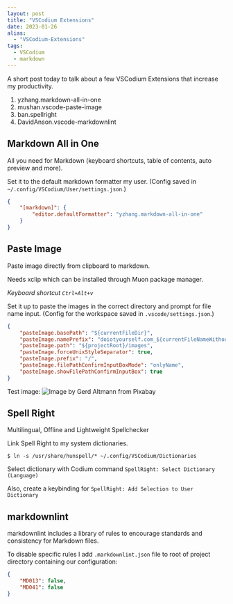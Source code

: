 ```yaml
---
layout: post
title: "VSCodium Extensions"
date: 2023-01-26
alias:
  - "VSCodium-Extensions"
tags:
  - VSCodium
  - markdown
---
```


A short post today to talk about a few VSCodium Extensions that increase my productivity.

1. yzhang.markdown-all-in-one
2. mushan.vscode-paste-image
3. ban.spellright
4. DavidAnson.vscode-markdownlint

## Markdown All in One

All you need for Markdown (keyboard shortcuts, table of contents, auto preview and more).

Set it to the default markdown formatter my user. (Config saved in `~/.config/VSCodium/User/settings.json`.)

```json
{
    "[markdown]": {
        "editor.defaultFormatter": "yzhang.markdown-all-in-one"
    }
}
```

## Paste Image

Paste image directly from clipboard to markdown.

Needs xclip which can be installed through Muon package manager.

*Keyboard shortcut `Ctrl+Alt+v`*

Set it up to paste the images in the correct directory and prompt for file name input. (Config for the workspace saved in `.vscode/settings.json`.)

```json
{
    "pasteImage.basePath": "${currentFileDir}",
    "pasteImage.namePrefix": "doiotyourself.com_${currentFileNameWithoutExt}_",
    "pasteImage.path": "${projectRoot}/images",
    "pasteImage.forceUnixStyleSeparator": true,
    "pasteImage.prefix": "/",
    "pasteImage.filePathConfirmInputBoxMode": "onlyName",
    "pasteImage.showFilePathConfirmInputBox": true
}
```

Test image:
![Image by <a href="https://pixabay.com/users/geralt-9301/?utm_source=link-attribution&amp;utm_medium=referral&amp;utm_campaign=image&amp;utm_content=1927697">Gerd Altmann</a> from <a href="https://pixabay.com//?utm_source=link-attribution&amp;utm_medium=referral&amp;utm_campaign=image&amp;utm_content=1927697">Pixabay</a>](/../images/doiotyourself.com_2023-01-26-VSCodium-Extensions_IoT_hand.png)

## Spell Right

Multilingual, Offline and Lightweight Spellchecker

Link Spell Right to my system dictionaries.

```console
$ ln -s /usr/share/hunspell/* ~/.config/VSCodium/Dictionaries
```
Select dictionary with Codium command `SpellRight: Select Dictionary (Language)`

Also, create a keybinding for `SpellRight: Add Selection to User Dictionary`

## markdownlint

markdownlint includes a library of rules to encourage standards and consistency for Markdown files.

To disable specific rules I add `.markdownlint.json` file to root of project directory containing our configuration:

```json
{
    "MD013": false,
    "MD041": false
}
```
